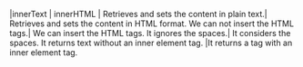 
|innerText | innerHTML |
Retrieves and sets the content in plain text.|	Retrieves and sets the content in HTML format.
We can not insert the HTML tags.|	We can insert the HTML tags.
It ignores the spaces.|	It considers the spaces.
It returns text without an inner element tag.	|It returns a tag with an inner element tag.
